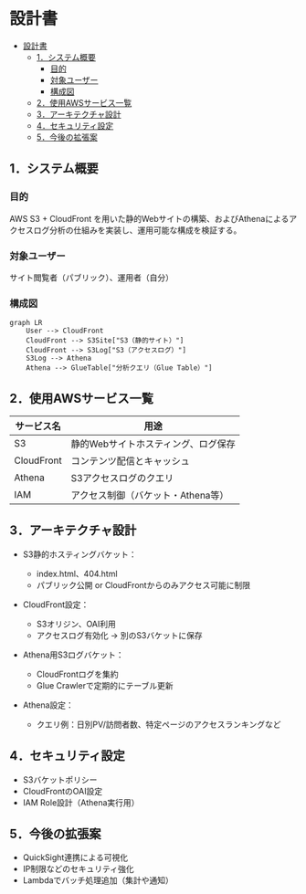 # 設計書

- [設計書](#設計書)
  - [1．システム概要](#1システム概要)
    - [目的](#目的)
    - [対象ユーザー](#対象ユーザー)
    - [構成図](#構成図)
  - [2．使用AWSサービス一覧](#2使用awsサービス一覧)
  - [3．アーキテクチャ設計](#3アーキテクチャ設計)
  - [4．セキュリティ設定](#4セキュリティ設定)
  - [5．今後の拡張案](#5今後の拡張案)


## 1．システム概要

### 目的

AWS S3 + CloudFront を用いた静的Webサイトの構築、およびAthenaによるアクセスログ分析の仕組みを実装し、運用可能な構成を検証する。

### 対象ユーザー

サイト閲覧者（パブリック）、運用者（自分）

### 構成図

```mermaid
graph LR
    User --> CloudFront
    CloudFront --> S3Site["S3（静的サイト）"]
    CloudFront --> S3Log["S3（アクセスログ）"]
    S3Log --> Athena
    Athena --> GlueTable["分析クエリ（Glue Table）"]
```

## 2．使用AWSサービス一覧

| サービス名      | 用途                                |
| --------------- | ----------------------------------- |
| S3              | 静的Webサイトホスティング、ログ保存 |
| CloudFront      | コンテンツ配信とキャッシュ          |
| Athena          | S3アクセスログのクエリ              |
| IAM             | アクセス制御（バケット・Athena等）  |

## 3．アーキテクチャ設計

- S3静的ホスティングバケット：
  - index.html、404.html
  - パブリック公開 or CloudFrontからのみアクセス可能に制限

- CloudFront設定：
  - S3オリジン、OAI利用
  - アクセスログ有効化 → 別のS3バケットに保存

- Athena用S3ログバケット：
  - CloudFrontログを集約
  - Glue Crawlerで定期的にテーブル更新

- Athena設定：
  - クエリ例：日別PV/訪問者数、特定ページのアクセスランキングなど

## 4．セキュリティ設定

- S3バケットポリシー
- CloudFrontのOAI設定
- IAM Role設計（Athena実行用）

## 5．今後の拡張案

- QuickSight連携による可視化
- IP制限などのセキュリティ強化
- Lambdaでバッチ処理追加（集計や通知）

